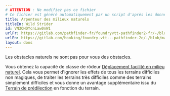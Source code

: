 ```yaml
---
# ATTENTION : Ne modifiez pas ce fichier
# Ce fichier est généré automatiquement par un script d'après les données du module Foundry VTT officiel et de sa traduction
title: Arpenteur des milieux naturels
titleEn: Wild Strider
id: VN3OHDYcnLaw0nW1
urlFr: https://gitlab.com/pathfinder-fr/foundryvtt-pathfinder2-fr/-/blob/master/data/feats/VN3OHDYcnLaw0nW1.htm
urlEn: https://gitlab.com/hooking/foundry-vtt---pathfinder-2e/-/blob/master/packs/data/feats.db/wild-strider.json
layout: dons
---
```

Les obstacles naturels ne sont pas pour vous des obstacles.

Vous obtenez la capacité de classe de rôdeur [Déplacement facilité en  milieu naturel](../capacité-classe/déplacement-facilité-en-milieu-naturel.html). Cela vous permet d'ignorer les effets de tous les terrains difficiles non magiques, de traiter les terrains très difficiles comme des terrains simplement difficiles et vous donne un avantage supplémentaire issu du [Terrain de prédilection](environnement-de-prédilection.html) en fonction du terrain.
